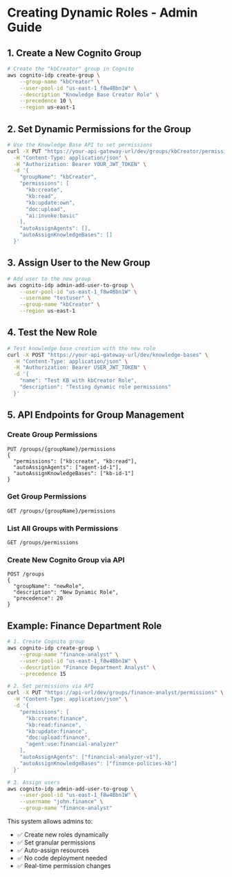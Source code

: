 # Creating Dynamic Roles - Admin Guide

## 1. Create a New Cognito Group

```bash
# Create the "kbCreator" group in Cognito
aws cognito-idp create-group \
    --group-name "kbCreator" \
    --user-pool-id "us-east-1_f8w4Bbn1W" \
    --description "Knowledge Base Creator Role" \
    --precedence 10 \
    --region us-east-1
```

## 2. Set Dynamic Permissions for the Group

```bash
# Use the Knowledge Base API to set permissions
curl -X PUT "https://your-api-gateway-url/dev/groups/kbCreator/permissions" \
  -H "Content-Type: application/json" \
  -H "Authorization: Bearer YOUR_JWT_TOKEN" \
  -d '{
    "groupName": "kbCreator",
    "permissions": [
      "kb:create",
      "kb:read", 
      "kb:update:own",
      "doc:upload",
      "ai:invoke:basic"
    ],
    "autoAssignAgents": [],
    "autoAssignKnowledgeBases": []
  }'
```

## 3. Assign User to the New Group

```bash
# Add user to the new group
aws cognito-idp admin-add-user-to-group \
    --user-pool-id "us-east-1_f8w4Bbn1W" \
    --username "testuser" \
    --group-name "kbCreator" \
    --region us-east-1
```

## 4. Test the New Role

```bash
# Test knowledge base creation with the new role
curl -X POST "https://your-api-gateway-url/dev/knowledge-bases" \
  -H "Content-Type: application/json" \
  -H "Authorization: Bearer USER_JWT_TOKEN" \
  -d '{
    "name": "Test KB with kbCreator Role",
    "description": "Testing dynamic role permissions"
  }'
```

## 5. API Endpoints for Group Management

### Create Group Permissions
```http
PUT /groups/{groupName}/permissions
{
  "permissions": ["kb:create", "kb:read"],
  "autoAssignAgents": ["agent-id-1"],
  "autoAssignKnowledgeBases": ["kb-id-1"]
}
```

### Get Group Permissions
```http
GET /groups/{groupName}/permissions
```

### List All Groups with Permissions
```http
GET /groups/permissions
```

### Create New Cognito Group via API
```http
POST /groups
{
  "groupName": "newRole",
  "description": "New Dynamic Role",
  "precedence": 20
}
```

## Example: Finance Department Role

```bash
# 1. Create Cognito group
aws cognito-idp create-group \
    --group-name "finance-analyst" \
    --user-pool-id "us-east-1_f8w4Bbn1W" \
    --description "Finance Department Analyst" \
    --precedence 15

# 2. Set permissions via API
curl -X PUT "https://api-url/dev/groups/finance-analyst/permissions" \
  -H "Content-Type: application/json" \
  -d '{
    "permissions": [
      "kb:create:finance",
      "kb:read:finance", 
      "kb:update:finance",
      "doc:upload:finance",
      "agent:use:financial-analyzer"
    ],
    "autoAssignAgents": ["financial-analyzer-v1"],
    "autoAssignKnowledgeBases": ["finance-policies-kb"]
  }'

# 3. Assign users
aws cognito-idp admin-add-user-to-group \
    --user-pool-id "us-east-1_f8w4Bbn1W" \
    --username "john.finance" \
    --group-name "finance-analyst"
```

This system allows admins to:
- ✅ Create new roles dynamically
- ✅ Set granular permissions 
- ✅ Auto-assign resources
- ✅ No code deployment needed
- ✅ Real-time permission changes
